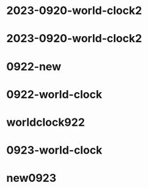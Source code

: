 # 2023-0920-world-clock2
# 2023-0920-world-clock2
# 0922-new
# 0922-world-clock
# worldclock922
# 0923-world-clock
# new0923

